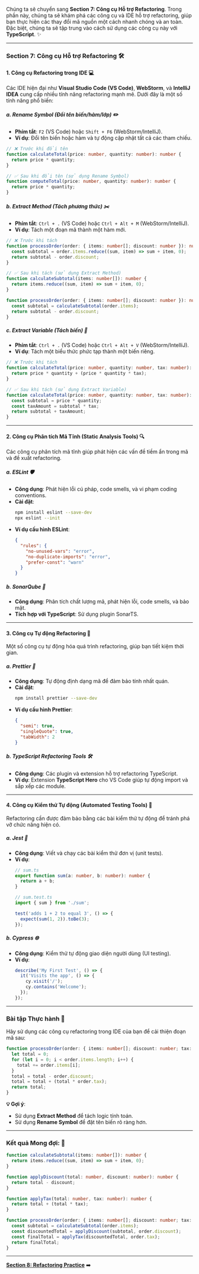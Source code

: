 Chúng ta sẽ chuyển sang **Section 7: Công cụ Hỗ trợ Refactoring**. Trong phần này, chúng ta sẽ khám phá các công cụ và IDE hỗ trợ refactoring, giúp bạn thực hiện các thay đổi mã nguồn một cách nhanh chóng và an toàn. Đặc biệt, chúng ta sẽ tập trung vào cách sử dụng các công cụ này với **TypeScript**. ✨

---

### **Section 7: Công cụ Hỗ trợ Refactoring** 🛠️

#### **1. Công cụ Refactoring trong IDE** 💻
Các IDE hiện đại như **Visual Studio Code (VS Code)**, **WebStorm**, và **IntelliJ IDEA** cung cấp nhiều tính năng refactoring mạnh mẽ. Dưới đây là một số tính năng phổ biến:

##### **a. Rename Symbol (Đổi tên biến/hàm/lớp)** ✏️
- **Phím tắt**: `F2` (VS Code) hoặc `Shift + F6` (WebStorm/IntelliJ).
- **Ví dụ**: Đổi tên biến hoặc hàm và tự động cập nhật tất cả các tham chiếu.

```typescript
// ❌ Trước khi đổi tên
function calculateTotal(price: number, quantity: number): number {
  return price * quantity;
}

// ✅ Sau khi đổi tên (sử dụng Rename Symbol)
function computeTotal(price: number, quantity: number): number {
  return price * quantity;
}
```

##### **b. Extract Method (Tách phương thức)** ✂️
- **Phím tắt**: `Ctrl + .` (VS Code) hoặc `Ctrl + Alt + M` (WebStorm/IntelliJ).
- **Ví dụ**: Tách một đoạn mã thành một hàm mới.

```typescript
// ❌ Trước khi tách
function processOrder(order: { items: number[]; discount: number }): number {
  const subtotal = order.items.reduce((sum, item) => sum + item, 0);
  return subtotal - order.discount;
}

// ✅ Sau khi tách (sử dụng Extract Method)
function calculateSubtotal(items: number[]): number {
  return items.reduce((sum, item) => sum + item, 0);
}

function processOrder(order: { items: number[]; discount: number }): number {
  const subtotal = calculateSubtotal(order.items);
  return subtotal - order.discount;
}
```

##### **c. Extract Variable (Tách biến)** 🧩
- **Phím tắt**: `Ctrl + .` (VS Code) hoặc `Ctrl + Alt + V` (WebStorm/IntelliJ).
- **Ví dụ**: Tách một biểu thức phức tạp thành một biến riêng.

```typescript
// ❌ Trước khi tách
function calculateTotal(price: number, quantity: number, tax: number): number {
  return price * quantity + (price * quantity * tax);
}

// ✅ Sau khi tách (sử dụng Extract Variable)
function calculateTotal(price: number, quantity: number, tax: number): number {
  const subtotal = price * quantity;
  const taxAmount = subtotal * tax;
  return subtotal + taxAmount;
}
```

---

#### **2. Công cụ Phân tích Mã Tĩnh (Static Analysis Tools)** 🔍
Các công cụ phân tích mã tĩnh giúp phát hiện các vấn đề tiềm ẩn trong mã và đề xuất refactoring.

##### **a. ESLint** 🛡️
- **Công dụng**: Phát hiện lỗi cú pháp, code smells, và vi phạm coding conventions.
- **Cài đặt**:
  ```bash
  npm install eslint --save-dev
  npx eslint --init
  ```
- **Ví dụ cấu hình ESLint**:
  ```json
  {
    "rules": {
      "no-unused-vars": "error",
      "no-duplicate-imports": "error",
      "prefer-const": "warn"
    }
  }
  ```

##### **b. SonarQube** 🧭
- **Công dụng**: Phân tích chất lượng mã, phát hiện lỗi, code smells, và bảo mật.
- **Tích hợp với TypeScript**: Sử dụng plugin SonarTS.

---

#### **3. Công cụ Tự động Refactoring** 🤖
Một số công cụ tự động hóa quá trình refactoring, giúp bạn tiết kiệm thời gian.

##### **a. Prettier** 🎨
- **Công dụng**: Tự động định dạng mã để đảm bảo tính nhất quán.
- **Cài đặt**:
  ```bash
  npm install prettier --save-dev
  ```
- **Ví dụ cấu hình Prettier**:
  ```json
  {
    "semi": true,
    "singleQuote": true,
    "tabWidth": 2
  }
  ```

##### **b. TypeScript Refactoring Tools** 🛠️
- **Công dụng**: Các plugin và extension hỗ trợ refactoring TypeScript.
- **Ví dụ**: Extension **TypeScript Hero** cho VS Code giúp tự động import và sắp xếp các module.

---

#### **4. Công cụ Kiểm thử Tự động (Automated Testing Tools)** 🧪
Refactoring cần được đảm bảo bằng các bài kiểm thử tự động để tránh phá vỡ chức năng hiện có.

##### **a. Jest** 🧾
- **Công dụng**: Viết và chạy các bài kiểm thử đơn vị (unit tests).
- **Ví dụ**:
  ```typescript
  // sum.ts
  export function sum(a: number, b: number): number {
    return a + b;
  }

  // sum.test.ts
  import { sum } from './sum';

  test('adds 1 + 2 to equal 3', () => {
    expect(sum(1, 2)).toBe(3);
  });
  ```

##### **b. Cypress** 🌐
- **Công dụng**: Kiểm thử tự động giao diện người dùng (UI testing).
- **Ví dụ**:
  ```typescript
  describe('My First Test', () => {
    it('Visits the app', () => {
      cy.visit('/');
      cy.contains('Welcome');
    });
  });
  ```

---

### **Bài tập Thực hành** 📝
Hãy sử dụng các công cụ refactoring trong IDE của bạn để cải thiện đoạn mã sau:
```typescript
function processOrder(order: { items: number[]; discount: number; tax: number }): number {
  let total = 0;
  for (let i = 0; i < order.items.length; i++) {
    total += order.items[i];
  }
  total = total - order.discount;
  total = total + (total * order.tax);
  return total;
}
```

**💡 Gợi ý**:
- Sử dụng **Extract Method** để tách logic tính toán.
- Sử dụng **Rename Symbol** để đặt tên biến rõ ràng hơn.

---

### **Kết quả Mong đợi**: 🎉
```typescript
function calculateSubtotal(items: number[]): number {
  return items.reduce((sum, item) => sum + item, 0);
}

function applyDiscount(total: number, discount: number): number {
  return total - discount;
}

function applyTax(total: number, tax: number): number {
  return total + (total * tax);
}

function processOrder(order: { items: number[]; discount: number; tax: number }): number {
  const subtotal = calculateSubtotal(order.items);
  const discountedTotal = applyDiscount(subtotal, order.discount);
  const finalTotal = applyTax(discountedTotal, order.tax);
  return finalTotal;
}
```

---

**[Section 8: Refactoring Practice](section8.md)** ➡️